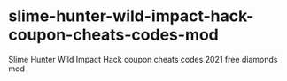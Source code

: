 # slime-hunter-wild-impact-hack-coupon-cheats-codes-mod
Slime Hunter Wild Impact Hack coupon cheats codes 2021 free diamonds mod
